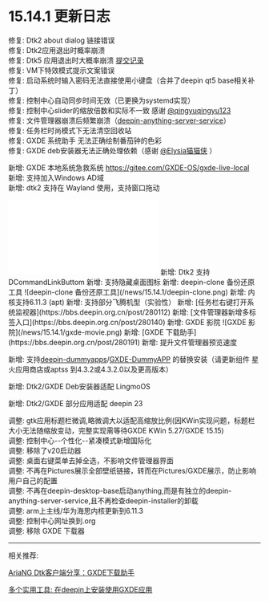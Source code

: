 # 15.14.1 更新日志

修复: Dtk2 about dialog 链接错误  
修复: Dtk2应用退出时概率崩溃  
修复: Dtk5 应用退出时大概率崩溃 [提交记录](https://gitee.com/GXDE-OS/gxde-qt5integration/commit/846c12d12e2ca8c8ee65ffe07a35ed75a415df5b)  
修复: VM下特效模式提示文案错误  
修复: 启动系统时输入密码无法直接使用小键盘（合并了deepin qt5 base相关补丁）  
修复: 控制中心自动同步时间无效（已更换为systemd实现）  
修复: 控制中心slider的缩放倍数和实际不一致 感谢 [@qingyuqingyu123](https://gitee.com/qingyuqingyu123)  
修复: 文件管理器崩溃后频繁崩溃（[deepin-anything-server-service](https://gitee.com/GXDE-OS/deepin-anything-server-service)）  
修复: 任务栏时尚模式下无法清空回收站  
修复: GXDE 系统助手 无法正确绘制番茄钟的色彩  
修复: GXDE deb安装器无法正确处理依赖（感谢 [@Elysia猫猫侠](https://bbs.deepin.org.cn/user/300575) ）  

新增: GXDE 本地系统急救系统 https://gitee.com/GXDE-OS/gxde-live-local  
新增: 支持加入Windows AD域  
新增: dtk2 支持在 Wayland 使用，支持窗口拖动  
<iframe src="//player.bilibili.com/player.html?isOutside=true&aid=113264327464062&bvid=BV1GP1CYFEsN&cid=26179994313&p=1" scrolling="no" border="0" frameborder="no" framespacing="0" allowfullscreen="true"></iframe>  
新增: Dtk2 支持DCommandLinkButtom  
新增: 支持隐藏桌面图标  
新增: deepin-clone 备份还原工具  
![deepin-clone 备份还原工具](/news/15.14.1/deepin-clone.png)  
新增: 内核支持6.11.3 (apt)  
新增: 支持部分飞腾机型（实验性）  
新增: [任务栏右键打开系统监视器](https://bbs.deepin.org.cn/post/280112)   
新增: [文件管理器新增多标签入口](https://bbs.deepin.org.cn/post/280140)  
新增: GXDE 影院  
![GXDE 影院](/news/15.14.1/gxde-movie.png)  
新增: [GXDE 下载助手](https://bbs.deepin.org.cn/post/280191)  
新增: 提升文件管理器预览速度  

新增: 支持[deepin-dummyapps](https://github.com/linuxdeepin/deepin-dummyapps)/[GXDE-DummyAPP](https://gitee.com/GXDE-OS/gxde-dummyapps/) 的替换安装（请更新组件 星火应用商店或aptss 到4.3.2或4.3.2.0以及更高版本）  

新增: Dtk2/GXDE Deb安装器适配 LingmoOS  

新增: Dtk2/GXDE 部分应用适配 deepin 23  

调整: gtk应用标题栏微调,略微调大以适配高缩放比例(因KWin实现问题，标题栏大小无法随缩放变动，完整实现需等待GXDE KWin 5.27/GXDE 15.15)  
调整: 控制中心--个性化--紧凑模式新增国际化  
调整: 移除了v20启动器  
调整: 桌面右键菜单去掉全选，不影响文件管理器界面  
调整: 不再在Pictures展示全部壁纸链接，转而在Pictures/GXDE展示，防止影响用户自己的配置  
调整: 不再在deepin-desktop-base启动anything,而是有独立的deepin-anything-server-service,且不再检查deepin-installer的卸载  
调整: arm上主线/华为海思内核更新到6.11.3  
调整: 控制中心网址换到.org  
调整: 移除 GXDE 下载器  

----

相关推荐:  

[AriaNG Dtk客户端分享：GXDE下载助手](https://bbs.deepin.org.cn/post/280191)  

[多个实用工具: 在deepin上安装使用GXDE应用](https://bbs.deepin.org.cn/post/280074)  